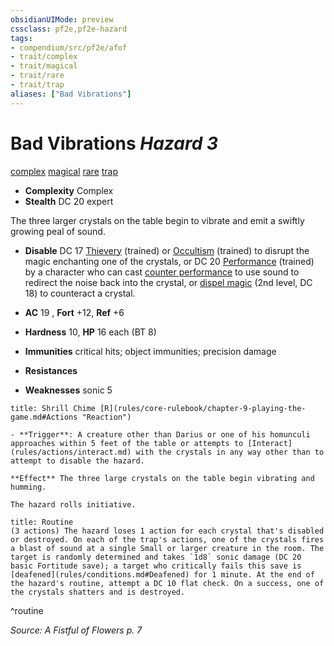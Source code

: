 ```yaml
---
obsidianUIMode: preview
cssclass: pf2e,pf2e-hazard
tags:
- compendium/src/pf2e/afof
- trait/complex
- trait/magical
- trait/rare
- trait/trap
aliases: ["Bad Vibrations"]
---
```

# Bad Vibrations *Hazard 3*  
[complex](rules/traits/complex.md "Complex Hazard Trait")  [magical](rules/traits/magical.md "Magical Item Trait")  [rare](rules/traits/rare.md "Rare Rarity Trait")  [trap](rules/traits/trap.md "Trap Hazard Trait")  

- **Complexity** Complex
- **Stealth** DC 20 expert  

The three larger crystals on the table begin to vibrate and emit a swiftly growing peal of sound.

- **Disable** DC 17 [Thievery](compendium/skills.md#Thievery) (trained) or [Occultism](compendium/skills.md#Occultism) (trained) to disrupt the magic enchanting one of the crystals, or DC 20 [Performance](compendium/skills.md#Performance) (trained) by a character who can cast [counter performance](compendium/spells/counter-performance.md) to use sound to redirect the noise back into the crystal, or [dispel magic](compendium/spells/dispel-magic.md) (2nd level, DC 18) to counteract a crystal.  

- **AC** 19 , **Fort** +12, **Ref** +6
- **Hardness** 10, **HP** 16 each (BT 8)
- **Immunities** critical hits; object immunities; precision damage
- **Resistances** 
- **Weaknesses** sonic 5
     
```ad-embed-ability
title: Shrill Chime [R](rules/core-rulebook/chapter-9-playing-the-game.md#Actions "Reaction")

- **Trigger**: A creature other than Darius or one of his homunculi approaches within 5 feet of the table or attempts to [Interact](rules/actions/interact.md) with the crystals in any way other than to attempt to disable the hazard.

**Effect** The three large crystals on the table begin vibrating and humming.

The hazard rolls initiative.
```

```ad-pf2-summary
title: Routine
(3 actions) The hazard loses 1 action for each crystal that's disabled or destroyed. On each of the trap's actions, one of the crystals fires a blast of sound at a single Small or larger creature in the room. The target is randomly determined and takes `1d8` sonic damage (DC 20 basic Fortitude save); a target who critically fails this save is [deafened](rules/conditions.md#Deafened) for 1 minute. At the end of the hazard's routine, attempt a DC 10 flat check. On a success, one of the crystals shatters and is destroyed.
```
^routine

*Source: A Fistful of Flowers p. 7*